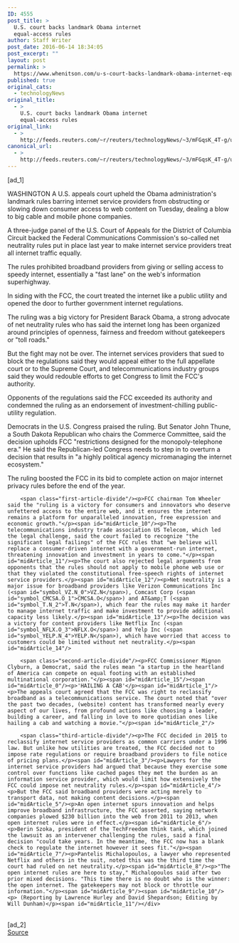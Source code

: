 ```yaml
---
ID: 4555
post_title: >
  U.S. court backs landmark Obama internet
  equal-access rules
author: Staff Writer
post_date: 2016-06-14 18:34:05
post_excerpt: ""
layout: post
permalink: >
  https://www.whenitson.com/u-s-court-backs-landmark-obama-internet-equal-access-rules/
published: true
original_cats:
  - technologyNews
original_title:
  - >
    U.S. court backs landmark Obama internet
    equal-access rules
original_link:
  - >
    http://feeds.reuters.com/~r/reuters/technologyNews/~3/mFGqsK_4T-g/us-usa-internet-idUSKCN0Z01RR
canonical_url:
  - >
    http://feeds.reuters.com/~r/reuters/technologyNews/~3/mFGqsK_4T-g/us-usa-internet-idUSKCN0Z01RR
---
```

 [ad_1]
<br><div id="articleText">
<span id="midArticle_start"/>

<span id="midArticle_0"/><span class="focusParagraph" readability="5"><p><span class="articleLocation">WASHINGTON</span> A U.S. appeals court upheld the Obama administration's landmark rules barring internet service providers from obstructing or slowing down consumer access to web content on Tuesday, dealing a blow to big cable and mobile phone companies.</p></span><span id="midArticle_1"/><p>A three-judge panel of the U.S. Court of Appeals for the District of Columbia Circuit backed the Federal Communications Commission's so-called net neutrality rules put in place last year to make internet service providers treat all internet traffic equally.</p><span id="midArticle_2"/><p>The rules prohibited broadband providers from giving or selling access to speedy internet, essentially a "fast lane" on the web's information superhighway.</p><span id="midArticle_3"/><p>In siding with the FCC, the court treated the internet like a public utility and opened the door to further government internet regulations.</p><span id="midArticle_4"/><p>The ruling was a big victory for President Barack Obama, a strong advocate of net neutrality rules who has said the internet long has been organized around principles of openness, fairness and freedom without gatekeepers or "toll roads."</p><span id="midArticle_5"/><p>But the fight may not be over. The internet services providers that sued to block the regulations said they would appeal either to the full appellate court or to the Supreme Court, and telecommunications industry groups said they would redouble efforts to get Congress to limit the FCC's authority.</p><span id="midArticle_6"/><p>Opponents of the regulations said the FCC exceeded its authority and condemned the ruling as an endorsement of investment-chilling public-utility regulation.</p><span id="midArticle_7"/><p>Democrats in the U.S. Congress praised the ruling. But Senator John Thune, a South Dakota Republican who chairs the Commerce Committee, said the decision upholds FCC "restrictions designed for the monopoly-telephone era." He said the Republican-led Congress needs to step in to overturn a decision that results in "a highly political agency micromanaging the internet ecosystem."</p><span id="midArticle_8"/><p>The ruling boosted the FCC in its bid to complete action on major internet privacy rules before the end of the year.</p><span id="midArticle_9"/>
        
        <span class="first-article-divide"/><p>FCC chairman Tom Wheeler said the "ruling is a victory for consumers and innovators who deserve unfettered access to the entire web, and it ensures the internet remains a platform for unparalleled innovation, free expression and economic growth."</p><span id="midArticle_10"/><p>The telecommunications industry trade association US Telecom, which led the legal challenge, said the court failed to recognize "the significant legal failings" of the FCC rules that "we believe will replace a consumer-driven internet with a government-run internet, threatening innovation and investment in years to come."</p><span id="midArticle_11"/><p>The court also rejected legal arguments from opponents that the rules should not apply to mobile phone web use or that they violated the constitutional free-speech rights of internet service providers.</p><span id="midArticle_12"/><p>Net neutrality is a major issue for broadband providers like Verizon Communications Inc (<span id="symbol_VZ.N_0">VZ.N</span>), Comcast Corp (<span id="symbol_CMCSA.O_1">CMCSA.O</span>) and AT&amp;T (<span id="symbol_T.N_2">T.N</span>), which fear the rules may make it harder to manage internet traffic and make investment to provide additional capacity less likely.</p><span id="midArticle_13"/><p>The decision was a victory for content providers like Netflix Inc (<span id="symbol_NFLX.O_3">NFLX.O</span>) and Yelp Inc (<span id="symbol_YELP.N_4">YELP.N</span>), which have worried that access to customers could be limited without net neutrality.</p><span id="midArticle_14"/>
        
        <span class="second-article-divide"/><p>FCC Commissioner Mignon Clyburn, a Democrat, said the rules mean "a startup in the heartland of America can compete on equal footing with an established multinational corporation."</p><span id="midArticle_15"/><span id="midArticle_0"/><p>'HAILING A CAB'</p><span id="midArticle_1"/><p>The appeals court agreed that the FCC was right to reclassify broadband as a telecommunications service. The court noted that "over the past two decades, (website) content has transformed nearly every aspect of our lives, from profound actions like choosing a leader, building a career, and falling in love to more quotidian ones like hailing a cab and watching a movie."</p><span id="midArticle_2"/>
        
        <span class="third-article-divide"/><p>The FCC decided in 2015 to reclassify internet service providers as common carriers under a 1996 law. But unlike how utilities are treated, the FCC decided not to impose rate regulations or require broadband providers to file notice of pricing plans.</p><span id="midArticle_3"/><p>Lawyers for the internet service providers had argued that because they exercise some control over functions like cached pages they met the burden as an information service provider, which would limit how extensively the FCC could impose net neutrality rules.</p><span id="midArticle_4"/><p>But the FCC said broadband providers were acting merely to transport data, not making content decisions.</p><span id="midArticle_5"/><p>An open internet spurs innovation and helps improve broadband infrastructure, the FCC asserted, saying network companies plowed $230 billion into the web from 2011 to 2013, when open internet rules were in effect.</p><span id="midArticle_6"/><p>Berin Szoka, president of the TechFreedom think tank, which joined the lawsuit as an intervener challenging the rules, said a final decision "could take years. In the meantime, the FCC now has a blank check to regulate the internet however it sees fit."</p><span id="midArticle_7"/><p>Pantelis Michalopoulos, a lawyer who represented Netflix and others in the suit, noted this was the third time the court had ruled on net neutrality.</p><span id="midArticle_8"/><p>"The open internet rules are here to stay," Michalopoulos said after two prior mixed decisions. "This time there is no doubt who is the winner: the open internet. The gatekeepers may not block or throttle our information."</p><span id="midArticle_9"/><span id="midArticle_10"/><p> (Reporting by Lawrence Hurley and David Shepardson; Editing by Will Dunham)</p><span id="midArticle_11"/></div>
<br>[ad_2]
<br><a href="http://feeds.reuters.com/~r/reuters/technologyNews/~3/mFGqsK_4T-g/us-usa-internet-idUSKCN0Z01RR">Source </a>